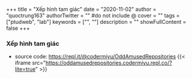+++
title = "Xếp hình tam giác"
date = "2020-11-02"
author = "quoctrung163"
authorTwitter = "" #do not include @
cover = ""
tags = ["ptudweb", "lab"]
keywords = ["", ""]
description = ""
showFullContent = false
+++

### Xếp hình tam giác
- source code: https://repl.it/@codermiyu/OddAmusedRepositories
{{< iframe src="https://oddamusedrepositories.codermiyu.repl.co/?lite=true" >}}